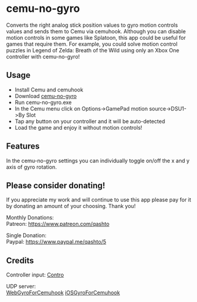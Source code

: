 # cemu-no-gyro

Converts the right analog stick position values to gyro motion controls values and sends them to Cemu via cemuhook.  Although you can disable motion controls in some games like Splatoon, this app could be useful for games that require them.  For example, you could solve motion control puzzles in Legend of Zelda: Breath of the Wild using only an Xbox One controller with cemu-no-gyro!

## Usage

-   Install Cemu and cemuhook
-   Download [cemu-no-gyro](https://github.com/quinton-ashley/cemu-no-gyro/releases)
-   Run cemu-no-gyro.exe
-   In the Cemu menu click on Options->GamePad motion source->DSU1->By Slot
-   Tap any button on your controller and it will be auto-detected
-   Load the game and enjoy it without motion controls!

## Features

In the cemu-no-gyro settings you can individually toggle on/off the x and y axis of gyro rotation.

## Please consider donating!

If you appreciate my work and will continue to use this app please pay for it by donating an amount of your choosing.  Thank you!

Monthly Donations:  
Patreon: <https://www.patreon.com/qashto>  

Single Donation:  
Paypal: <https://www.paypal.me/qashto/5>  

## Credits

Controller input:
[Contro](https://github.com/shroudedcode/contro#readme)

UDP server:  
[WebGyroForCemuhook](https://github.com/hjmmc/WebGyroForCemuhook)
[iOSGyroForCemuhook](https://github.com/denismr/iOSGyroForCemuhook)
